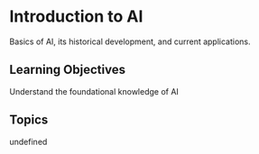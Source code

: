 # Introduction to AI

Basics of AI, its historical development, and current applications.

## Learning Objectives
Understand the foundational knowledge of AI

## Topics
undefined